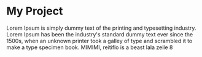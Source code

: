 My Project
==========

Lorem Ipsum is simply dummy text of the printing and typesetting industry.
Lorem Ipsum has been the industry's standard dummy text ever since the 1500s,
when an unknown printer took a galley of type and scrambled it to make
a type specimen book. MIMIMI, reitiflo is a beast
lala zeile 8
